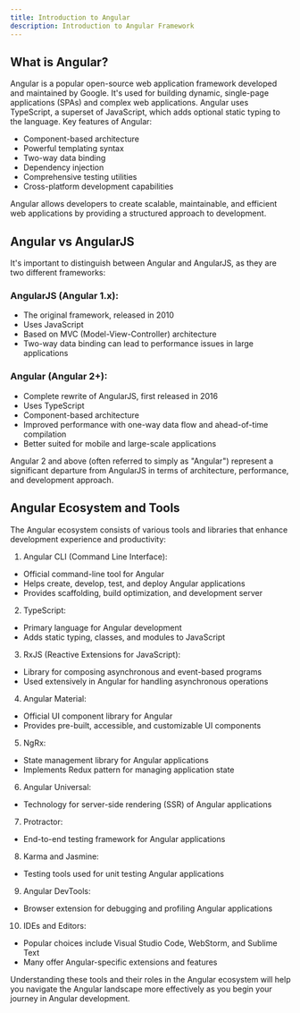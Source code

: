 ```yaml
---
title: Introduction to Angular
description: Introduction to Angular Framework
---
```


## What is Angular?

Angular is a popular open-source web application framework developed and maintained by Google. It's used for building dynamic, single-page applications (SPAs) and complex web applications. Angular uses TypeScript, a superset of JavaScript, which adds optional static typing to the language.
Key features of Angular:

- Component-based architecture
- Powerful templating syntax
- Two-way data binding
- Dependency injection
- Comprehensive testing utilities
- Cross-platform development capabilities

Angular allows developers to create scalable, maintainable, and efficient web applications by providing a structured approach to development.

## Angular vs AngularJS

It's important to distinguish between Angular and AngularJS, as they are two different frameworks:
### AngularJS (Angular 1.x):

- The original framework, released in 2010
- Uses JavaScript
- Based on MVC (Model-View-Controller) architecture
- Two-way data binding can lead to performance issues in large applications

### Angular (Angular 2+):

- Complete rewrite of AngularJS, first released in 2016
- Uses TypeScript
- Component-based architecture
- Improved performance with one-way data flow and ahead-of-time compilation
- Better suited for mobile and large-scale applications

Angular 2 and above (often referred to simply as "Angular") represent a significant departure from AngularJS in terms of architecture, performance, and development approach.

## Angular Ecosystem and Tools

The Angular ecosystem consists of various tools and libraries that enhance development experience and productivity:

1. Angular CLI (Command Line Interface):

- Official command-line tool for Angular
- Helps create, develop, test, and deploy Angular applications
- Provides scaffolding, build optimization, and development server

2. TypeScript:

- Primary language for Angular development
- Adds static typing, classes, and modules to JavaScript

3. RxJS (Reactive Extensions for JavaScript):

- Library for composing asynchronous and event-based programs
- Used extensively in Angular for handling asynchronous operations

4. Angular Material:

- Official UI component library for Angular
- Provides pre-built, accessible, and customizable UI components

5. NgRx:

- State management library for Angular applications
- Implements Redux pattern for managing application state

6. Angular Universal:

- Technology for server-side rendering (SSR) of Angular applications

7. Protractor:

- End-to-end testing framework for Angular applications

8. Karma and Jasmine:

- Testing tools used for unit testing Angular applications

9. Angular DevTools:

- Browser extension for debugging and profiling Angular applications

10. IDEs and Editors:

- Popular choices include Visual Studio Code, WebStorm, and Sublime Text
- Many offer Angular-specific extensions and features

Understanding these tools and their roles in the Angular ecosystem will help you navigate the Angular landscape more effectively as you begin your journey in Angular development.